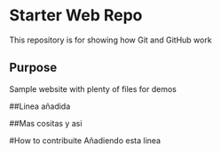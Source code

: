 # Starter Web Repo

This repository is for showing how Git and GitHub work

## Purpose

Sample website with plenty of files for demos

##Linea añadida

##Mas cositas y asi

#How to contribuite
Añadiendo esta linea
